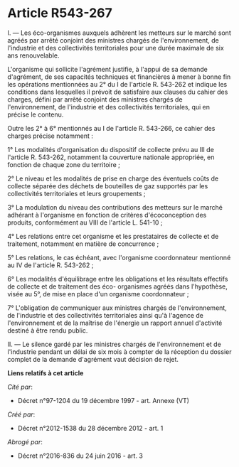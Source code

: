 # Article R543-267

I. ― Les éco-organismes auxquels adhèrent les metteurs sur le marché sont agréés par arrêté conjoint des ministres chargés de
l'environnement, de l'industrie et des collectivités territoriales pour une durée maximale de six ans renouvelable.

L'organisme qui sollicite l'agrément justifie, à l'appui de sa demande d'agrément, de ses capacités techniques et financières
à mener à bonne fin les opérations mentionnées au 2° du I de l'article R. 543-262 et indique les conditions dans lesquelles
il prévoit de satisfaire aux clauses du cahier des charges, défini par arrêté conjoint des ministres chargés de
l'environnement, de l'industrie et des collectivités territoriales, qui en précise le contenu.

Outre les 2° à 6° mentionnés au I de l'article R. 543-266, ce cahier des charges précise notamment :

1° Les modalités d'organisation du dispositif de collecte prévu au III de l'article R. 543-262, notamment la couverture
nationale appropriée, en fonction de chaque zone du territoire ;

2° Le niveau et les modalités de prise en charge des éventuels coûts de collecte séparée des déchets de bouteilles de gaz
supportés par les collectivités territoriales et leurs groupements ;

3° La modulation du niveau des contributions des metteurs sur le marché adhérant à l'organisme en fonction de critères
d'écoconception des produits, conformément au VIII de l'article L. 541-10 ;

4° Les relations entre cet organisme et les prestataires de collecte et de traitement, notamment en matière de concurrence ;

5° Les relations, le cas échéant, avec l'organisme coordonnateur mentionné au IV de l'article R. 543-262 ;

6° Les modalités d'équilibrage entre les obligations et les résultats effectifs de collecte et de traitement des éco-
organismes agréés dans l'hypothèse, visée au 5°, de mise en place d'un organisme coordonnateur ;

7° L'obligation de communiquer aux ministres chargés de l'environnement, de l'industrie et des collectivités territoriales
ainsi qu'à l'agence de l'environnement et de la maîtrise de l'énergie un rapport annuel d'activité destiné à être rendu
public.

II. ― Le silence gardé par les ministres chargés de l'environnement et de l'industrie pendant un délai de six mois à compter
de la réception du dossier complet de la demande d'agrément vaut décision de rejet.

**Liens relatifs à cet article**

_Cité par_:

  - Décret n°97-1204 du 19 décembre 1997 - art. Annexe (VT)

_Créé par_:

  - Décret n°2012-1538 du 28 décembre 2012 - art. 1

_Abrogé par_:

  - Décret n°2016-836 du 24 juin 2016 - art. 3
